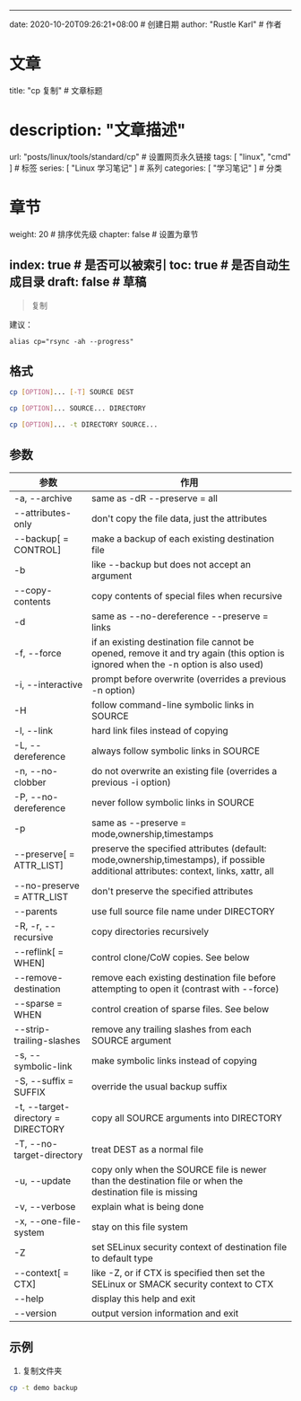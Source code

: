 ---
date: 2020-10-20T09:26:21+08:00  # 创建日期
author: "Rustle Karl"  # 作者

# 文章
title: "cp 复制"  # 文章标题
# description: "文章描述"
url:  "posts/linux/tools/standard/cp"  # 设置网页永久链接
tags: [ "linux", "cmd" ]  # 标签
series: [ "Linux 学习笔记" ]  # 系列
categories: [ "学习笔记" ]  # 分类

# 章节
weight: 20 # 排序优先级
chapter: false  # 设置为章节

index: true  # 是否可以被索引
toc: true  # 是否自动生成目录
draft: false  # 草稿
----

> 复制

建议：

```shell
alias cp="rsync -ah --progress"
```

## 格式

```bash
cp [OPTION]... [-T] SOURCE DEST

cp [OPTION]... SOURCE... DIRECTORY

cp [OPTION]... -t DIRECTORY SOURCE...
```

## 参数

| 参数 | 作用 |
| -------------------- | -------------------- |
| -a, --archive | same as -dR --preserve = all |
| --attributes-only | don't copy the file data, just the attributes |
| --backup[ = CONTROL] | make a backup of each existing destination file |
| -b | like --backup but does not accept an argument |
| --copy-contents | copy contents of special files when recursive |
| -d | same as --no-dereference --preserve = links |
| -f, --force | if an existing destination file cannot be opened, remove it and try again (this option is ignored when the -n option is also used) |
| -i, --interactive | prompt before overwrite (overrides a previous -n option) |
| -H | follow command-line symbolic links in SOURCE |
| -l, --link | hard link files instead of copying |
| -L, --dereference | always follow symbolic links in SOURCE |
| -n, --no-clobber | do not overwrite an existing file (overrides a previous -i option) |
| -P, --no-dereference | never follow symbolic links in SOURCE |
| -p | same as --preserve = mode,ownership,timestamps |
| --preserve[ = ATTR_LIST] | preserve the specified attributes (default: mode,ownership,timestamps), if possible additional attributes: context, links, xattr, all |
| --no-preserve = ATTR_LIST | don't preserve the specified attributes |
| --parents | use full source file name under DIRECTORY |
| -R, -r, --recursive | copy directories recursively |
| --reflink[ = WHEN] | control clone/CoW copies. See below |
| --remove-destination | remove each existing destination file before attempting to open it (contrast with --force) |
| --sparse = WHEN | control creation of sparse files. See below |
| --strip-trailing-slashes | remove any trailing slashes from each SOURCE argument |
| -s, --symbolic-link | make symbolic links instead of copying |
| -S, --suffix = SUFFIX | override the usual backup suffix |
| -t, --target-directory = DIRECTORY | copy all SOURCE arguments into DIRECTORY |
| -T, --no-target-directory | treat DEST as a normal file |
| -u, --update | copy only when the SOURCE file is newer than the destination file or when the destination file is missing |
| -v, --verbose | explain what is being done |
| -x, --one-file-system | stay on this file system |
| -Z | set SELinux security context of destination file to default type |
| --context[ = CTX] | like -Z, or if CTX is specified then set the SELinux or SMACK security context to CTX |
| --help | display this help and exit |
| --version | output version information and exit |

## 示例

1. 复制文件夹

```bash
cp -t demo backup
```
